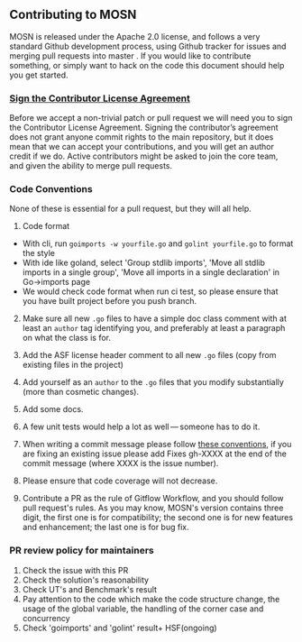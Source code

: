 
## Contributing to MOSN
MOSN is released under the Apache 2.0 license, and follows a very standard Github development process, using Github tracker for issues and merging pull requests into master . If you would like to contribute something, or simply want to hack on the code this document should help you get started.

### [Sign the Contributor License Agreement](https://www.clahub.com/agreements/alipay/sofa-mosn)
Before we accept a non-trivial patch or pull request we will need you to  sign the Contributor License Agreement. Signing the contributor’s agreement  does not grant anyone commit rights to the main repository, but it does mean  that we can accept your contributions, and you will get an author credit if 
we do. Active contributors might be asked to join the core team, and given  the ability to merge pull requests.

### Code Conventions
None of these is essential for a pull request, but they will all help. 

1. Code format
  + With cli, run `goimports -w yourfile.go` and `golint yourfile.go` to format the style
  + With ide like goland, select 'Group stdlib imports', 'Move all stdlib imports in a single group', 'Move all imports in a single declaration' in Go->imports page   
  + We would check code format when run ci test, so please ensure that you have built project before you push branch.

2. Make sure all new `.go` files to have a simple doc class comment with at least an `author` tag identifying you, and preferably at least a paragraph on what the class is for.

3. Add the ASF license header comment to all new `.go` files (copy from existing files in the project)

4. Add yourself as an `author` to the `.go` files that you modify substantially (more than cosmetic changes).

5. Add some docs.

6. A few unit tests would help a lot as well — someone has to do it.

7. When writing a commit message please follow [these conventions](https://tbaggery.com/2008/04/19/a-note-about-git-commit-messages.html), if you are fixing an existing issue please add Fixes gh-XXXX at the end of the commit message (where XXXX is the issue number).

8. Please ensure that code coverage will not decrease.

9. Contribute a PR as the rule of Gitflow Workflow, and you should follow pull request's rules.
As you may know, MOSN's version contains three digit, the first one is for compatibility; the second one is for new features and enhancement; the last one is for bug fix.

### PR review policy for maintainers
1. Check the issue with this PR
2. Check the solution's reasonability
3. Check UT's and Benchmark's result
4. Pay attention to the code which make the code structure change, the usage of the global variable, the handling of the corner case and concurrency
5. Check 'goimports' and 'golint' result+ HSF(ongoing)